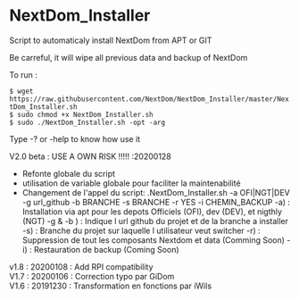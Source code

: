 # NextDom_Installer

Script to automaticaly install NextDom from APT or GIT

Be carreful, it will wipe all previous data and backup of NextDom

To run :

 `$ wget https://raw.githubusercontent.com/NextDom/NextDom_Installer/master/NextDom_Installer.sh`  
 `$ sudo chmod +x NextDom_Installer.sh`  
 `$ sudo ./NextDom_Installer.sh -opt -arg`  

Type -? or -help to know how use it

V2.0 beta : USE A OWN RISK !!!!! :20200128

- Refonte globale du script
- utilisation de variable globale pour faciliter la maintenabilité
- Changement de l'appel du script:
.NextDom_Installer.sh -a OFI|NGT|DEV -g url_github -b BRANCHE -s BRANCHE -r YES -i CHEMIN_BACKUP
 -a) : Installation via apt pour les depots Officiels (OFI), dev (DEV), et nigthly (NGT)
 -g & -b ) : Indique l url github du projet et de la branche a installer
 -s) : Branche du projet sur laquelle l utilisateur veut switcher
 -r) : Suppression de tout les composants Nextdom et data (Comming Soon)
 -i) : Restauration de backup (Coming Soon)

v1.8 : 20200108 : Add RPI compatibility  
V1.7 : 20200106 : Correction typo par GiDom  
V1.6 : 20191230 : Transformation en fonctions par iWils  
